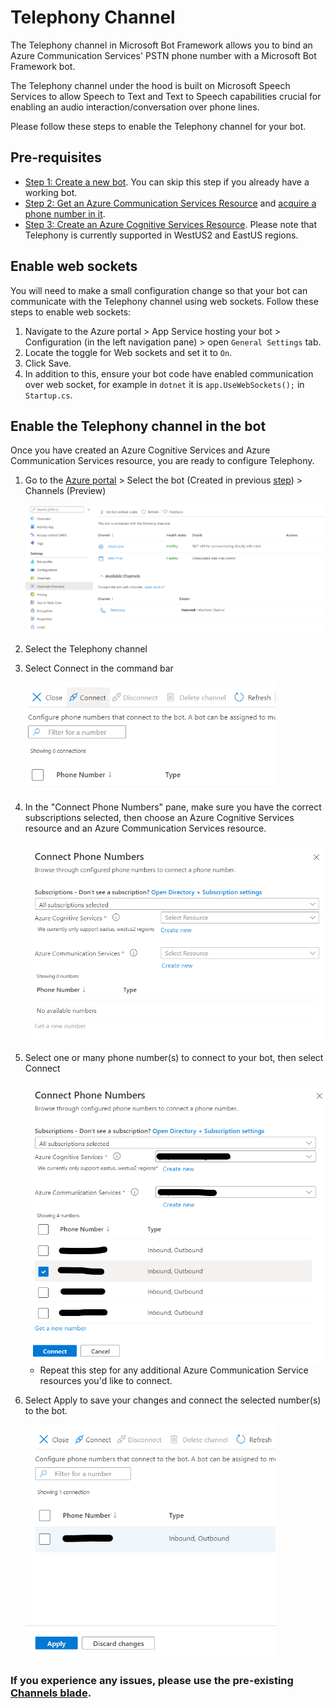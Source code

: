 # Telephony Channel
The Telephony channel in Microsoft Bot Framework allows you to bind an Azure Communication Services' PSTN phone number with a Microsoft Bot Framework bot.

The Telephony channel under the hood is built on Microsoft Speech Services to allow Speech to Text and Text to Speech capabilities crucial for enabling an audio interaction/conversation over phone lines.

Please follow these steps to enable the Telephony channel for your bot.

## Pre-requisites
* [Step 1: Create a new bot](CreateBot.md). You can skip this step if you already have a working bot.
* [Step 2: Get an Azure Communication Services Resource](https://docs.microsoft.com/azure/communication-services/quickstarts/create-communication-resource) and [acquire a phone number in it](https://docs.microsoft.com/azure/communication-services/quickstarts/telephony-sms/get-phone-number).
* [Step 3: Create an Azure Cognitive Services Resource](CreateCogSvcsResource.md). Please note that Telephony is currently supported in WestUS2 and EastUS regions.

## Enable web sockets
You will need to make a small configuration change so that your bot can communicate with the Telephony channel using web sockets. Follow these steps to enable web sockets:

1. Navigate to the Azure portal > App Service hosting your bot > Configuration (in the left navigation pane) > open `General Settings` tab.
1. Locate the toggle for Web sockets and set it to `On`.
1. Click Save.
1. In addition to this, ensure your bot code have enabled communication over web socket, for example in `dotnet` it is `app.UseWebSockets();` in `Startup.cs`.

## Enable the Telephony channel in the bot

Once you have created an Azure Cognitive Services and Azure Communication Services resource, you are ready to configure Telephony.

1. Go to the [Azure portal](https://portal.azure.com) > Select the bot (Created in previous [step](CreateBot.md)) > Channels (Preview)

    ![Select channels (Preview) blade](images/create-a-bot/telephony-channels.png)

1. Select the Telephony channel
1. Select Connect in the command bar

    <img src="images/create-a-bot/telephony-connect-button.png" width="400" alt="select connect" />

1. In the "Connect Phone Numbers" pane, make sure you have the correct subscriptions selected, then choose an Azure Cognitive Services resource and an Azure Communication Services resource.

    <img src="images/create-a-bot/telephony-connect-pane.png" width="500" alt="select resources" />

1. Select one or many phone number(s) to connect to your bot, then select Connect

    <img src="images/create-a-bot/telephony-select-numbers.png" width="500" alt="select phone number(s)" />
    
    - Repeat this step for any additional Azure Communication Service resources you'd like to connect.

1. Select Apply to save your changes and connect the selected number(s) to the bot.

    <img src="images/create-a-bot/telephony-apply.png" width="400" alt="apply changes" />

### If you experience any issues, please use the pre-existing [Channels blade](EnableTelephonyLegacy.md).